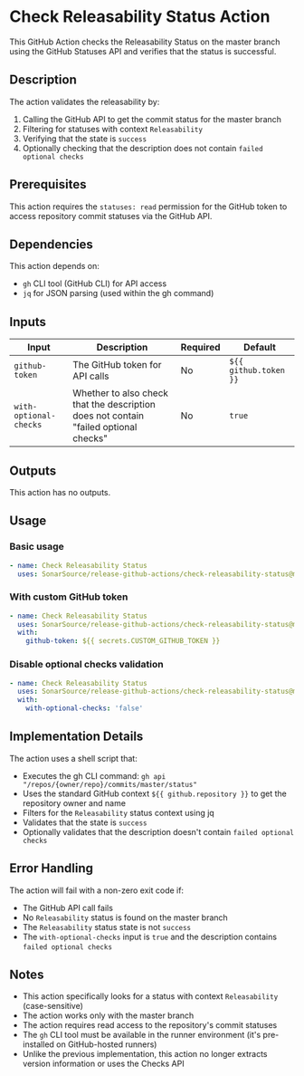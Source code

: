 # Check Releasability Status Action

This GitHub Action checks the Releasability Status on the master branch using the GitHub Statuses API and verifies that the status is successful.

## Description

The action validates the releasability by:
1. Calling the GitHub API to get the commit status for the master branch
2. Filtering for statuses with context `Releasability`
3. Verifying that the state is `success`
4. Optionally checking that the description does not contain `failed optional checks`

## Prerequisites

This action requires the `statuses: read` permission for the GitHub token to access repository commit statuses via the GitHub API.

## Dependencies

This action depends on:
- `gh` CLI tool (GitHub CLI) for API access
- `jq` for JSON parsing (used within the gh command)

## Inputs

| Input                  | Description                                                                          | Required | Default               |
|------------------------|--------------------------------------------------------------------------------------|----------|-----------------------|
| `github-token`         | The GitHub token for API calls                                                       | No       | `${{ github.token }}` |
| `with-optional-checks` | Whether to also check that the description does not contain "failed optional checks" | No       | `true`                |

## Outputs

This action has no outputs.

## Usage

### Basic usage

```yaml
- name: Check Releasability Status
  uses: SonarSource/release-github-actions/check-releasability-status@master
```

### With custom GitHub token

```yaml
- name: Check Releasability Status
  uses: SonarSource/release-github-actions/check-releasability-status@master
  with:
    github-token: ${{ secrets.CUSTOM_GITHUB_TOKEN }}
```

### Disable optional checks validation

```yaml
- name: Check Releasability Status
  uses: SonarSource/release-github-actions/check-releasability-status@master
  with:
    with-optional-checks: 'false'
```

## Implementation Details

The action uses a shell script that:
- Executes the gh CLI command: `gh api "/repos/{owner/repo}/commits/master/status"`
- Uses the standard GitHub context `${{ github.repository }}` to get the repository owner and name
- Filters for the `Releasability` status context using jq
- Validates that the state is `success`
- Optionally validates that the description doesn't contain `failed optional checks`

## Error Handling

The action will fail with a non-zero exit code if:
- The GitHub API call fails
- No `Releasability` status is found on the master branch
- The `Releasability` status state is not `success`
- The `with-optional-checks` input is `true` and the description contains `failed optional checks`

## Notes

- This action specifically looks for a status with context `Releasability` (case-sensitive)
- The action works only with the master branch
- The action requires read access to the repository's commit statuses
- The `gh` CLI tool must be available in the runner environment (it's pre-installed on GitHub-hosted runners)
- Unlike the previous implementation, this action no longer extracts version information or uses the Checks API
